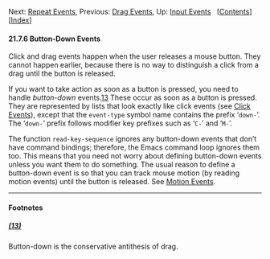 <!-- This is the GNU Emacs Lisp Reference Manual
corresponding to Emacs version 27.2.

Copyright (C) 1990-1996, 1998-2021 Free Software Foundation,
Inc.

Permission is granted to copy, distribute and/or modify this document
under the terms of the GNU Free Documentation License, Version 1.3 or
any later version published by the Free Software Foundation; with the
Invariant Sections being "GNU General Public License," with the
Front-Cover Texts being "A GNU Manual," and with the Back-Cover
Texts as in (a) below.  A copy of the license is included in the
section entitled "GNU Free Documentation License."

(a) The FSF's Back-Cover Text is: "You have the freedom to copy and
modify this GNU manual.  Buying copies from the FSF supports it in
developing GNU and promoting software freedom." -->

<!-- Created by GNU Texinfo 6.7, http://www.gnu.org/software/texinfo/ -->

Next: [Repeat Events](Repeat-Events.html), Previous: [Drag Events](Drag-Events.html), Up: [Input Events](Input-Events.html)   \[[Contents](index.html#SEC_Contents "Table of contents")]\[[Index](Index.html "Index")]

#### 21.7.6 Button-Down Events

Click and drag events happen when the user releases a mouse button. They cannot happen earlier, because there is no way to distinguish a click from a drag until the button is released.

If you want to take action as soon as a button is pressed, you need to handle *button-down* events.[13](#FOOT13) These occur as soon as a button is pressed. They are represented by lists that look exactly like click events (see [Click Events](Click-Events.html)), except that the `event-type` symbol name contains the prefix ‘`down-`’. The ‘`down-`’ prefix follows modifier key prefixes such as ‘`C-`’ and ‘`M-`’.

The function `read-key-sequence` ignores any button-down events that don’t have command bindings; therefore, the Emacs command loop ignores them too. This means that you need not worry about defining button-down events unless you want them to do something. The usual reason to define a button-down event is so that you can track mouse motion (by reading motion events) until the button is released. See [Motion Events](Motion-Events.html).

***

#### Footnotes

##### [(13)](#DOCF13)

Button-down is the conservative antithesis of drag.
